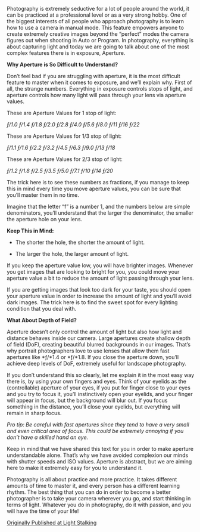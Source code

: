 Photography is extremely seductive for a lot of people around the world, it can be practiced at a professional level or as a very strong hobby. One of the biggest interests of all people who approach photography is to learn how to use a camera in manual mode. This feature empowers anyone to create extremely creative images beyond the “perfect” modes the camera figures out when shooting in Auto or Program. In photography, everything is about capturing light and today we are going to talk about one of the most complex features there is in exposure, Aperture.

**Why Aperture is So Difficult to Understand?**

Don’t feel bad if you are struggling with aperture, it is the most difficult feature to master when it comes to exposure, and we’ll explain why. First of all, the strange numbers. Everything in exposure controls stops of light, and aperture controls how many light will pass through your lens via aperture values.

These are Aperture Values for 1 stop of light:

_ƒ/1.0 ƒ/1.4 ƒ/1.8 ƒ/2.0 ƒ/2.8 ƒ/4.0 ƒ/5.6 ƒ/8.0 ƒ/11 ƒ/16 ƒ/22_

These are Aperture Values for 1/3 stop of light:

_ƒ/1.1 ƒ/1.6 ƒ/2.2 ƒ/3.2 ƒ/4.5 ƒ/6.3 ƒ/9.0 ƒ/13 ƒ/18_

These are Aperture Values for 2/3 stop of light:

_ƒ/1.2 ƒ/1.8 ƒ/2.5 ƒ/3.5 ƒ/5.0 ƒ/7.1 ƒ/10 ƒ/14 ƒ/20_

The trick here is to see these numbers as fractions, if you manage to keep this in mind every time you move aperture values, you can be sure that you’ll master them in no time.

Imagine that the letter “f” is a number 1, and the numbers below are simple denominators, you’ll understand that the larger the denominator, the smaller the aperture hole on your lens.

**Keep This in Mind:**

- The shorter the hole, the shorter the amount of light.

- The larger the hole, the larger amount of light.

If you keep the aperture value low, you will have brighter images. Whenever you get images that are looking to bright for you, you could move your aperture value a bit to reduce the amount of light passing through your lens.

If you are getting images that look too dark for your taste, you should open your aperture value in order to increase the amount of light and you’ll avoid dark images. The trick here is to find the sweet spot for every lighting condition that you deal with.

**What About Depth of Field?**

Aperture doesn’t only control the amount of light but also how light and distance behaves inside our camera. Large apertures create shallow depth of field (DoF), creating beautiful blurred backgrounds in our images. That’s why portrait photographers love to use lenses that allow them fast apertures like *ƒ/*1.4 or *ƒ/*1.8. If you close the aperture down, you’ll achieve deep levels of DoF, extremely useful for landscape photography.

If you don’t understand this so clearly, let me explain it in the most easy way there is, by using your own fingers and eyes. Think of your eyelids as the (controllable) aperture of your eyes, if you put for finger close to your eyes and you try to focus it, you’ll instinctively open your eyelids, and your finger will appear in focus, but the background will blur out. If you focus something in the distance, you’ll close your eyelids, but everything will remain in sharp focus.

_Pro tip: Be careful with fast apertures since they tend to have a very small and even critical area of focus. This could be extremely annoying if you don’t have a skilled hand an eye._

Keep in mind that we have shared this text for you in order to make aperture understandable alone. That’s why we have avoided complexion our minds with shutter speeds and ISO values. Aperture is abstract, but we are aiming here to make it extremely easy for you to understand it.

Photography is all about practice and more practice. It takes different amounts of time to master it, and every person has a different learning rhythm. The best thing that you can do in order to become a better photographer is to take your camera wherever you go, and start thinking in terms of light. Whatever you do in photography, do it with passion, and you will have the time of your life!

[Originally Published at Light Stalking](https://www.lightstalking.com/fstop-and-aperture/)
